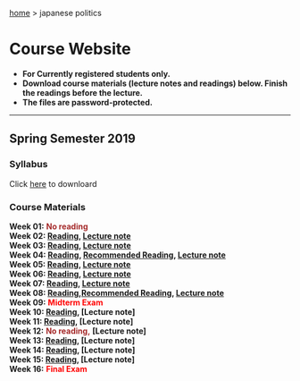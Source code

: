 [home](https://hirosasada.github.io/) > japanese politics  
# Course Website  
- **For Currently registered students only.**  
- **Download course materials (lecture notes and readings) below. Finish the readings before the lecture.**  
- **The files are password-protected.**  
__________________________________________________________  
  
  
## Spring Semester 2019  
### Syllabus  
  Click [here](https://drive.google.com/open?id=1Whv2x-EkC8HAGJ7PAXOgowJZ6Fvow3Zg) to downloard  
  
### Course Materials  
  
**Week 01:** **<font color="Brown">No reading</font>**    
**Week 02: [Reading](https://drive.google.com/open?id=1BPwn2tSQ1yprBT4b0Mq9hSxkvHczf4py), [Lecture note](https://drive.google.com/open?id=1QoerGGbNICB3K4kCTxEgoocGAn_xNcaj)**    
**Week 03: [Reading](https://drive.google.com/open?id=1SP9Fbhh2v8of-jYR1EjjTBswoqUgK0qI), [Lecture note](https://drive.google.com/open?id=1GeQBRAfFNigNOcqxTL90swqhMp3CDZIn)**  
**Week 04: [Reading](https://drive.google.com/open?id=1nC8aHttbABuqTYyyNXgQVldUFisQQTRe), [Recommended Reading](https://drive.google.com/open?id=1zeoXxYymwEyooEnyfqKzd_Qg6eskQbDI), [Lecture note](https://drive.google.com/open?id=1UgtybZVJb0retfG283UnfKQL1_cG3zQf)**  
**Week 05: [Reading](https://drive.google.com/open?id=1t64vzgMP6SLVMVm5tfpJHSv19NIXZ8g0), [Lecture note](https://drive.google.com/open?id=1Ex9kNBLpe588hIXDv_dyDN8TmNgpCgtS)**    
**Week 06: [Reading](https://drive.google.com/open?id=1InH9kehoOdoh16hxlIveKtQFKxAzInQo), [Lecture note](https://drive.google.com/open?id=1g9w5eKb0QF_F8YZ3YU8XT0Gtr4ZF3p6p)**    
**Week 07: [Reading](https://drive.google.com/open?id=1nTVPa7f-UeFXsHPFntmX_w43BebG6M8D), [Lecture note](https://drive.google.com/open?id=1gFNT0ee419XlIVKGtTjNzaJdb_YOlMKP)**    
**Week 08: [Reading](https://drive.google.com/open?id=1tblyYcUxrxI8kc_SqkIGBLcnw53M8nVl),[Recommended Reading](https://drive.google.com/open?id=1voely_5Gcq9Bdlq4COpWz51dNpnjHdRE), [Lecture note](https://drive.google.com/open?id=1x9YVf5yHVC1PFXZn5SP_GNf35D_lkSaJ)**  
**Week 09:** **<font color="Red">Midterm Exam</font>**  
**Week 10: [Reading](https://drive.google.com/open?id=1yo0mfwHePL3To4wS7rKTV_IO2ukTmh1t), [Lecture note]**   
**Week 11: [Reading](https://drive.google.com/open?id=1ygMpiejSPKMKYXrwtWCQe5Py-wZ2ee6P), [Lecture note]**  
**Week 12:** **<font color="Brown">No reading,</font>** **[Lecture note]**  
**Week 13: [Reading](https://drive.google.com/open?id=1V4MTzuYEbsFcKe6ogxNBhha10BVQbYUp), [Lecture note]**  
**Week 14: [Reading](https://drive.google.com/open?id=1h973AnYWRopANzGlB0YhJsW9qdOaDeOr), [Lecture note]**  
**Week 15: [Reading](https://drive.google.com/open?id=1H4NiQ5z4iTUBL_NXzaFcKZX_DEPsZdZC), [Lecture note]**  
**Week 16:** **<font color="Red">Final Exam</font>**    
  
